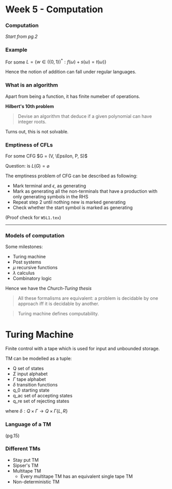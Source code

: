 # Week 5 - Computation

### Computation
*Start from pg.2*

### Example
For some $L = \{w \in (\{0, 1\})^* : f(\omega) + s(\omega) = t(\omega)\}$

Hence the notion of addition can fall under regular languages.

### What is an algorithm
Apart from being a function, it has finite numeber of operations.

**Hilbert's 10th problem**

> Devise an algorithm that deduce if a given polynomial can have integer roots.

Turns out, this is not solvable.

### Emptiness of CFLs
For some CFG $G = (V, \Epsilon, P, S)$

Question: is $L(G) = \varnothing$

The emptiness problem of CFG can be described as following:

- Mark terminal and $\epsilon$, as generating
- Mark as generating all the non-terminals that have a production with only generating symbols in the RHS
- Repeat step 2 until nothing new is marked generating
- Check whether the start symbol is marked as generating

(Proof check for `W5L1.tex`)

___

### Models of computation
Some milestones:

- Turing machine
- Post systems
- $\mu$ recursive functions
- $\lambda$ calculus
- Combinatory logic

Hence we have the *Church-Turing thesis*

> All these formalisms are equivalent: a problem is decidable by one approach iff it is decidable by another.

> Turing machine defines computability.


# Turing Machine

Finite control with a tape which is used for input and unbounded storage.

TM can be modelled as a tuple:
- Q                     set of states
- $\Sigma$              input alphabet
- $\Gamma$              tape alphabet
- $\delta$              transition functions
- q_0                   starting state
- q_ac                  set of accepting states
- q_re                  set of rejecting states

where $\delta: Q \times \Gamma \rightarrow Q \times \Gamma \{L, R\}$

### Language of a TM
(pg.15)

### Different TMs

- Stay put TM
- Sipser's TM
- Multitape TM
    - Every multitape TM has an equivalent single tape TM
- Non-deterministic TM
